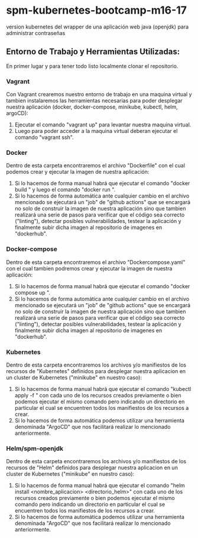 # spm-kubernetes-bootcamp-m16-17
version kubernetes del wrapper de una aplicación web java (openjdk) para administrar contraseñas

## Entorno de Trabajo y Herramientas Utilizadas:

En primer lugar y para tener todo listo localmente clonar el repositorio.

### Vagrant ###
Con Vagrant crearemos nuestro entorno de trabajo en una maquina virtual y tambien instalaremos las herramientas necesarias para poder
desplegar nuestra aplicación (docker, docker-compose, minikube, kubectl, helm, argoCD):
1. Ejecutar el comando "vagrant up" para levantar nuestra maquina virtual.
2. Luego para poder acceder a la maquina virtual deberan ejecutar el comando "vagrant ssh".

### Docker ###
Dentro de esta carpeta encontraremos el archivo "Dockerfile" con el cual podemos crear y ejecutar la imagen de nuestra aplicación:
1. Si lo hacemos de forma manual habrá que ejecutar el comando "docker build <opciones>" y luego el comando "docker run <opciones>".
2. Si lo hacemos de forma automática ante cualquier cambio en el archivo mencionado se ejecutará un "job" de "github actions"
   que se encargará no solo de construir la imagen de nuestra aplicación sino que tambien realizará una serie de pasos para
   verificar que el código sea correcto ("linting"), detectar posibles vulnerabilidades, testear la aplicación y finalmente
   subir dicha imagen al repositorio de imagenes en "dockerhub".

### Docker-compose ###
Dentro de esta carpeta encontraremos el archivo "Dockercompose.yaml" con el cual tambien podremos crear y ejecutar la imagen de 
nuestra aplicación:
1. Si lo hacemos de forma manual habrá que ejecutar el comando "docker compose up <opciones>".
2. Si lo hacemos de forma automática ante cualquier cambio en el archivo mencionado se ejecutará un "job" de "github actions"
   que se encargará no solo de construir la imagen de nuestra aplicación sino que tambien realizará una serie de pasos para
   verificar que el código sea correcto ("linting"), detectar posibles vulnerabilidades, testear la aplicación y finalmente
   subir dicha imagen al repositorio de imagenes en "dockerhub".

### Kubernetes ###
Dentro de esta carpeta encontraremos los archivos y/o manifiestos de los recursos de "Kubernetes" definidos para desplegar
nuestra aplicacion en un cluster de Kubernetes ("minikube" en nuestro caso):
1. Si lo hacemos de forma manual habrá que ejecutar el comando "kubectl apply -f <manifiesto>" con cada uno de los recursos
   creados previamente o bien podemos ejecutar el mismo comando pero indicando un directorio en particular el cual se encuentren
   todos los manifiestos de los recursos a crear.
2. Si lo hacemos de forma automática podemos utilizar una herramienta denominada "ArgoCD" que nos facilitará realizar lo
   mencionado anteriormente.

### Helm/spm-openjdk ###
Dentro de esta carpeta encontraremos los archivos y/o manifiestos de los recursos de "Helm" definidos para desplegar
nuestra aplicacion en un cluster de Kubernetes ("minikube" en nuestro caso):
1. Si lo hacemos de forma manual habrá que ejecutar el comando "helm install <nombre_aplicacion> <directorio_helm>" con cada uno de los recursos
   creados previamente o bien podemos ejecutar el mismo comando pero indicando un directorio en particular el cual se encuentren
   todos los manifiestos de los recursos a crear.
2. Si lo hacemos de forma automática podemos utilizar una herramienta denominada "ArgoCD" que nos facilitará realizar lo
   mencionado anteriormente.

